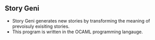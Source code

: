 ## Story Geni 

- Story Geni generates new stories by transforming the meaning of prevoisuly exisiting stories. 
- This program is written in the OCAML programming langauge. 
